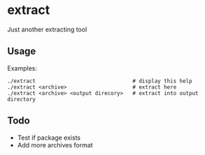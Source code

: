 # extract
Just another extracting tool

## Usage

Examples:

    ./extract                               # display this help
    ./extract <archive>                     # extract here
    ./extract <archive> <output direcory>   # extract into output directory

## Todo

- Test if package exists
- Add more archives format
